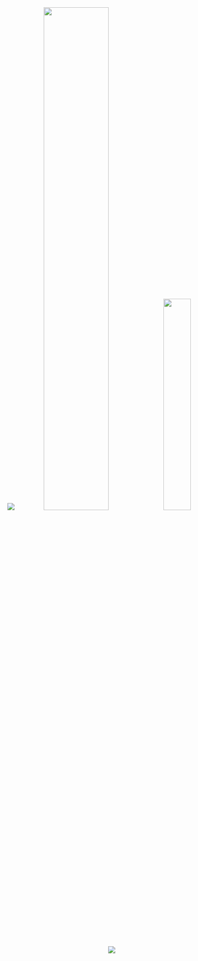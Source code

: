<div align="center">
  <img src="https://i.ibb.co/9pZncp0/github.png" />
  
<img style="height: auto%; width: 54%;" class="img" src="https://github-readme-stats.vercel.app/api?username=clewup&theme=radical&show_icons=true&border_color=0D1117&bg_color=0D1117&title_color=39FF14&text_color=FFFFFF&hide_title=true&count_private=true" />
<img style="height: auto%; width: 35%;" class="img" src="https://github-readme-stats.vercel.app/api/top-langs/?username=clewup&theme=radical&langs_count=8&layout=compact&border_color=0D1117&bg_color=0D1117&title_color=f730a7&text_color=FFFFFF" />

  <br/>
  <br/>
  <img src="https://i.ibb.co/tXJkwZY/projects-banner.png" />
</div>
